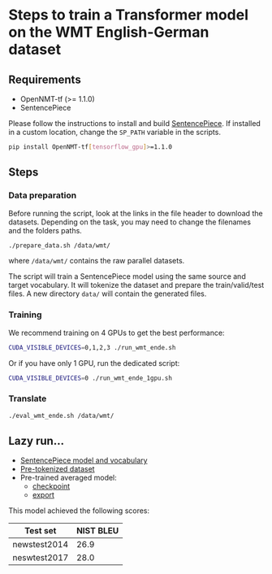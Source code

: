 # Steps to train a Transformer model on the WMT English-German dataset

## Requirements

* OpenNMT-tf (>= 1.1.0)
* SentencePiece

Please follow the instructions to install and build [SentencePiece](https://github.com/google/sentencepiece). If installed in a custom location, change the `SP_PATH` variable in the scripts.

```bash
pip install OpenNMT-tf[tensorflow_gpu]>=1.1.0
```

## Steps

### Data preparation

Before running the script, look at the links in the file header to download the datasets. Depending on the task, you may need to change the filenames and the folders paths.

```bash
./prepare_data.sh /data/wmt/
```

where `/data/wmt/` contains the raw parallel datasets.

The script will train a SentencePiece model using the same source and target vocabulary. It will tokenize the dataset and prepare the train/valid/test files. A new directory `data/` will contain the generated files.

### Training

We recommend training on 4 GPUs to get the best performance:

```bash
CUDA_VISIBLE_DEVICES=0,1,2,3 ./run_wmt_ende.sh
```

Or if you have only 1 GPU, run the dedicated script:

```bash
CUDA_VISIBLE_DEVICES=0 ./run_wmt_ende_1gpu.sh
```

### Translate

```bash
./eval_wmt_ende.sh /data/wmt/
```

## Lazy run...

* [SentencePiece model and vocabulary](https://s3.amazonaws.com/opennmt-trainingdata/wmt_ende_sp_model.tar.gz)
* [Pre-tokenized dataset](https://s3.amazonaws.com/opennmt-trainingdata/wmt_ende_sp.tar.gz)
* Pre-trained averaged model:
  * [checkpoint](https://s3.amazonaws.com/opennmt-models/averaged-ende-ckpt500k.tar.gz)
  * [export](https://s3.amazonaws.com/opennmt-models/averaged-ende-export500k.tar.gz)

This model achieved the following scores:

| Test set | NIST BLEU |
| --- | --- |
| newstest2014 | 26.9 |
| neswtest2017 | 28.0 |
